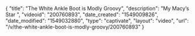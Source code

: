 {
    "title": "The White Ankle Boot is Modly Groovy",
    "description": "My Macy’s Star ",
    "videoid": "200760893",
    "date_created": "1549009826",
    "date_modified": "1549032880",
    "type": "captivate",
    "layout": "video",
    "url": "\/v\/the-white-ankle-boot-is-modly-groovy\/200760893"
}